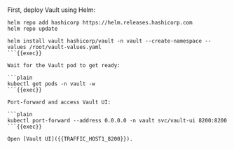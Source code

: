 
<br>

First, deploy Vault using Helm:

```plain
helm repo add hashicorp https://helm.releases.hashicorp.com
helm repo update

helm install vault hashicorp/vault -n vault --create-namespace --values /root/vault-values.yaml
```{{exec}}

Wait for the Vault pod to get ready:

```plain
kubectl get pods -n vault -w
```{{exec}}

Port-forward and access Vault UI:

```plain
kubectl port-forward --address 0.0.0.0 -n vault svc/vault-ui 8200:8200
```{{exec}}

Open [Vault UI]({{TRAFFIC_HOST1_8200}}).
